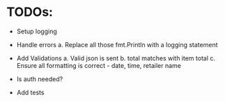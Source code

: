 # TODOs:
* Setup logging

* Handle errors
    a. Replace all those fmt.Println with a logging statement

* Add Validations
    a. Valid json is sent
    b. total matches with item total
    c. Ensure all formatting is correct - date, time, retailer name

* Is auth needed?

* Add tests
